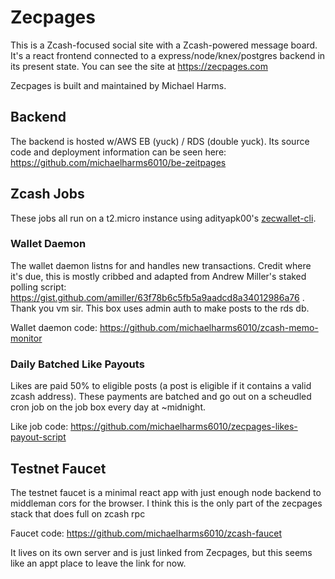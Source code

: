 # Zecpages

This is a Zcash-focused social site with a Zcash-powered message board. It's a react frontend connected to a express/node/knex/postgres backend in its present state. You can see the site at https://zecpages.com

Zecpages is built and maintained by Michael Harms. 

## Backend

The backend is hosted w/AWS EB (yuck) / RDS (double yuck). Its source code and deployment information can be seen here: https://github.com/michaelharms6010/be-zeitpages

## Zcash Jobs

These jobs all run on a t2.micro instance using adityapk00's [zecwallet-cli](https://github.com/adityapk00/zecwallet-light-cli).

### Wallet Daemon

The wallet daemon listns for and handles new transactions. Credit where it's due, this is mostly cribbed and adapted from Andrew Miller's staked polling script: https://gist.github.com/amiller/63f78b6c5fb5a9aadcd8a34012986a76 . Thank you vm sir. This box uses admin auth to make posts to the rds db.

Wallet daemon code: https://github.com/michaelharms6010/zcash-memo-monitor 

### Daily Batched Like Payouts

Likes are paid 50% to eligible posts (a post is eligible if it contains a valid zcash address). These payments are batched and go out on a scheudled cron job on the job box every day at ~midnight. 

Like job code: https://github.com/michaelharms6010/zecpages-likes-payout-script

## Testnet Faucet

The testnet faucet is a minimal react app with just enough node backend to middleman cors for the browser. I think this is the only part of the zecpages stack that does full on zcash rpc 

Faucet code: https://github.com/michaelharms6010/zcash-faucet

It lives on its own server and is just linked from Zecpages, but this seems like an appt place to leave the link for now.

